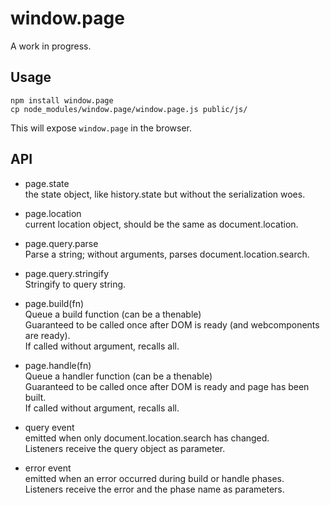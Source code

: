 window.page
===========

A work in progress.

Usage
-----

```
npm install window.page
cp node_modules/window.page/window.page.js public/js/
```

This will expose `window.page` in the browser.


API
---

* page.state  
  the state object, like history.state but without the serialization woes.

* page.location  
  current location object, should be the same as document.location.

* page.query.parse  
  Parse a string; without arguments, parses document.location.search.

* page.query.stringify  
  Stringify to query string.

* page.build(fn)  
  Queue a build function (can be a thenable)  
  Guaranteed to be called once after DOM is ready (and webcomponents are ready).  
  If called without argument, recalls all.

* page.handle(fn)  
  Queue a handler function (can be a thenable)  
  Guaranteed to be called once after DOM is ready and page has been built.  
  If called without argument, recalls all.

* query event  
  emitted when only document.location.search has changed.  
  Listeners receive the query object as parameter.

* error event  
  emitted when an error occurred during build or handle phases.  
  Listeners receive the error and the phase name as parameters.

